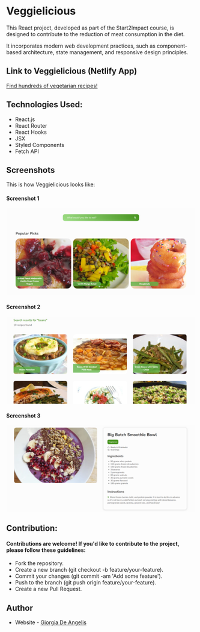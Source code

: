 # Veggielicious

This React project, developed as part of the Start2Impact course, is designed to contribute to the reduction of meat consumption in the diet. 

It incorporates modern web development practices, such as component-based architecture, state management, and responsive design principles.

## Link to Veggielicious (Netlify App)

[Find hundreds of vegetarian recipes!](https://veggielicious-react-project.netlify.app/)

## Technologies Used:
- React.js
- React Router
- React Hooks
- JSX
- Styled Components
- Fetch API

## Screenshots

This is how Veggielicious looks like:

#### Screenshot 1
![Screenshot](src/assets/screenshots/screenshot1.png)

#### Screenshot 2
![Screenshot](src/assets/screenshots/Screenshot2.png)

#### Screenshot 3
![Screenshot](src/assets/screenshots/Screenshot3.png)

## Contribution:

#### Contributions are welcome! If you'd like to contribute to the project, please follow these guidelines:

- Fork the repository.
- Create a new branch (git checkout -b feature/your-feature).
- Commit your changes (git commit -am 'Add some feature').
- Push to the branch (git push origin feature/your-feature).
- Create a new Pull Request.

## Author

- Website - [Giorgia De Angelis](https://gideangelis.github.io/portfolio/)

